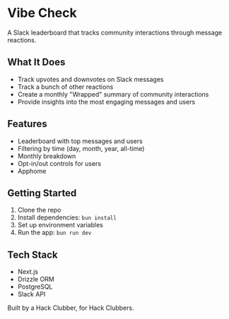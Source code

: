 # Vibe Check

A Slack leaderboard that tracks community interactions through message reactions.

## What It Does

- Track upvotes and downvotes on Slack messages
- Track a bunch of other reactions
- Create a monthly "Wrapped" summary of community interactions
- Provide insights into the most engaging messages and users

## Features

- Leaderboard with top messages and users
- Filtering by time (day, month, year, all-time)
- Monthly breakdown
- Opt-in/out controls for users
- Apphome

## Getting Started

1. Clone the repo
2. Install dependencies: `bun install`
3. Set up environment variables
4. Run the app: `bun run dev`

## Tech Stack

- Next.js
- Drizzle ORM
- PostgreSQL
- Slack API

Built by a Hack Clubber, for Hack Clubbers.
